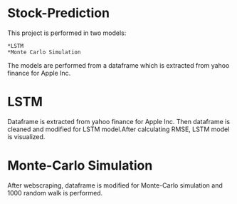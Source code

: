 # Stock-Prediction
This project is performed in two models:

    *LSTM
    *Monte Carlo Simulation

The models are performed from a dataframe which is extracted from yahoo finance for Apple Inc.

# LSTM

Dataframe is extracted from yahoo finance for Apple Inc. Then dataframe is cleaned and modified for LSTM model.After calculating RMSE, LSTM model is visualized.

# Monte-Carlo Simulation

After webscraping, dataframe is modified for Monte-Carlo simulation and 1000 random walk is performed.
